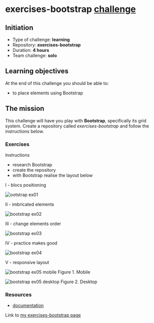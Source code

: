 # exercises-bootstrap [challenge](https://github.com/becodeorg/BXL-Swartz-4-27/blob/master/1.The-Field/6.Bootstrap/initiation.adoc)

## Initiation
* Type of challenge: **learning**
* Repository: **exercises-bootstrap**
* Duration: **4 hours**
* Team challenge: **solo**

## Learning objectives
At the end of this challenge you should be able to:

* to place elements using Bootstrap

## The mission
This challenge will have you play with **Bootstrap**, specifically its grid system. Create a repository called *exercises-bootstrap* and follow the instructions below.

### Exercises
Instructions
* research Bootstrap
* create the repository
* with Bootstrap realise the layout below

I - blocs positioning

![ootstrap ex01](https://github.com/becodeorg/BXL-Swartz-4-27/raw/master/1.The-Field/6.Bootstrap/bootstrap-ex01.png)

II - imbricated elements

![bootstrap ex02](https://github.com/becodeorg/BXL-Swartz-4-27/raw/master/1.The-Field/6.Bootstrap/bootstrap-ex02.png)

III - change elements order

![bootstrap ex03](https://github.com/becodeorg/BXL-Swartz-4-27/raw/master/1.The-Field/6.Bootstrap/bootstrap-ex03.png)

IV - practice makes good

![bootstrap ex04](https://github.com/becodeorg/BXL-Swartz-4-27/raw/master/1.The-Field/6.Bootstrap/bootstrap-ex04.png)

V - responsive layout

![bootstrap ex05 mobile](https://github.com/becodeorg/BXL-Swartz-4-27/raw/master/1.The-Field/6.Bootstrap/bootstrap-ex05-mobile.png)
Figure 1. Mobile

![bootstrap ex05 desktop](https://github.com/becodeorg/BXL-Swartz-4-27/raw/master/1.The-Field/6.Bootstrap/bootstrap-ex05-desktop.png)
Figure 2. Desktop

### Resources
* [documentation](https://getbootstrap.com/)

Link to [my exercises-bootstrap page](https://luisromeroaraya.github.io/exercises-bootstrap/)
